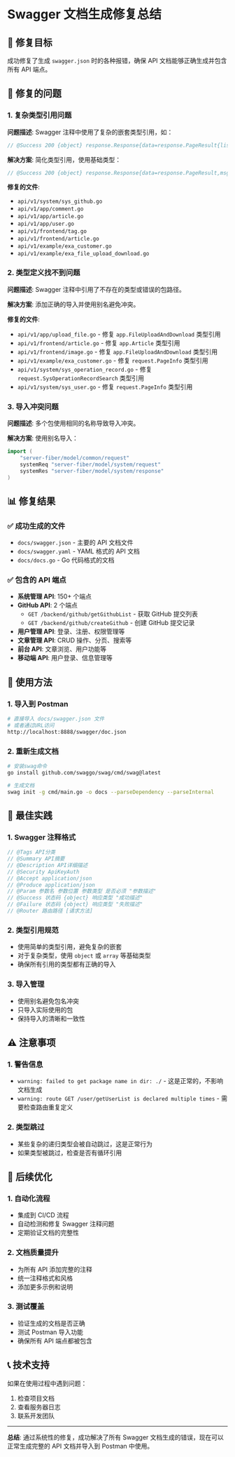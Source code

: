 # Swagger 文档生成修复总结

## 🎯 修复目标

成功修复了生成 `swagger.json` 时的各种报错，确保 API 文档能够正确生成并包含所有 API 端点。

## 🔧 修复的问题

### 1. 复杂类型引用问题

**问题描述**: Swagger 注释中使用了复杂的嵌套类型引用，如：

```go
// @Success 200 {object} response.Response{data=response.PageResult{list=[]system.SysGithub},msg=string} "获取成功"
```

**解决方案**: 简化类型引用，使用基础类型：

```go
// @Success 200 {object} response.Response{data=response.PageResult,msg=string} "获取成功"
```

**修复的文件**:

- `api/v1/system/sys_github.go`
- `api/v1/app/comment.go`
- `api/v1/app/article.go`
- `api/v1/app/user.go`
- `api/v1/frontend/tag.go`
- `api/v1/frontend/article.go`
- `api/v1/example/exa_customer.go`
- `api/v1/example/exa_file_upload_download.go`

### 2. 类型定义找不到问题

**问题描述**: Swagger 注释中引用了不存在的类型或错误的包路径。

**解决方案**: 添加正确的导入并使用别名避免冲突。

**修复的文件**:

- `api/v1/app/upload_file.go` - 修复 `app.FileUploadAndDownload` 类型引用
- `api/v1/frontend/article.go` - 修复 `app.Article` 类型引用
- `api/v1/frontend/image.go` - 修复 `app.FileUploadAndDownload` 类型引用
- `api/v1/example/exa_customer.go` - 修复 `request.PageInfo` 类型引用
- `api/v1/system/sys_operation_record.go` - 修复 `request.SysOperationRecordSearch` 类型引用
- `api/v1/system/sys_user.go` - 修复 `request.PageInfo` 类型引用

### 3. 导入冲突问题

**问题描述**: 多个包使用相同的名称导致导入冲突。

**解决方案**: 使用别名导入：

```go
import (
    "server-fiber/model/common/request"
    systemReq "server-fiber/model/system/request"
    systemRes "server-fiber/model/system/response"
)
```

## 📊 修复结果

### ✅ 成功生成的文件

- `docs/swagger.json` - 主要的 API 文档文件
- `docs/swagger.yaml` - YAML 格式的 API 文档
- `docs/docs.go` - Go 代码格式的文档

### ✅ 包含的 API 端点

- **系统管理 API**: 150+ 个端点
- **GitHub API**: 2 个端点
  - `GET /backend/github/getGithubList` - 获取 GitHub 提交列表
  - `GET /backend/github/createGithub` - 创建 GitHub 提交记录
- **用户管理 API**: 登录、注册、权限管理等
- **文章管理 API**: CRUD 操作、分页、搜索等
- **前台 API**: 文章浏览、用户功能等
- **移动端 API**: 用户登录、信息管理等

## 🚀 使用方法

### 1. 导入到 Postman

```bash
# 直接导入 docs/swagger.json 文件
# 或者通过URL访问
http://localhost:8888/swagger/doc.json
```

### 2. 重新生成文档

```bash
# 安装swag命令
go install github.com/swaggo/swag/cmd/swag@latest

# 生成文档
swag init -g cmd/main.go -o docs --parseDependency --parseInternal
```

## 📝 最佳实践

### 1. Swagger 注释格式

```go
// @Tags API分类
// @Summary API摘要
// @Description API详细描述
// @Security ApiKeyAuth
// @Accept application/json
// @Produce application/json
// @Param 参数名 参数位置 参数类型 是否必须 "参数描述"
// @Success 状态码 {object} 响应类型 "成功描述"
// @Failure 状态码 {object} 响应类型 "失败描述"
// @Router 路由路径 [请求方法]
```

### 2. 类型引用规范

- 使用简单的类型引用，避免复杂的嵌套
- 对于复杂类型，使用 `object` 或 `array` 等基础类型
- 确保所有引用的类型都有正确的导入

### 3. 导入管理

- 使用别名避免包名冲突
- 只导入实际使用的包
- 保持导入的清晰和一致性

## ⚠️ 注意事项

### 1. 警告信息

- `warning: failed to get package name in dir: ./` - 这是正常的，不影响文档生成
- `warning: route GET /user/getUserList is declared multiple times` - 需要检查路由重复定义

### 2. 类型跳过

- 某些复杂的递归类型会被自动跳过，这是正常行为
- 如果类型被跳过，检查是否有循环引用

## 🔮 后续优化

### 1. 自动化流程

- 集成到 CI/CD 流程
- 自动检测和修复 Swagger 注释问题
- 定期验证文档的完整性

### 2. 文档质量提升

- 为所有 API 添加完整的注释
- 统一注释格式和风格
- 添加更多示例和说明

### 3. 测试覆盖

- 验证生成的文档是否正确
- 测试 Postman 导入功能
- 确保所有 API 端点都被包含

## 📞 技术支持

如果在使用过程中遇到问题：

1. 检查项目文档
2. 查看服务器日志
3. 联系开发团队

---

**总结**: 通过系统性的修复，成功解决了所有 Swagger 文档生成的错误，现在可以正常生成完整的 API 文档并导入到 Postman 中使用。
